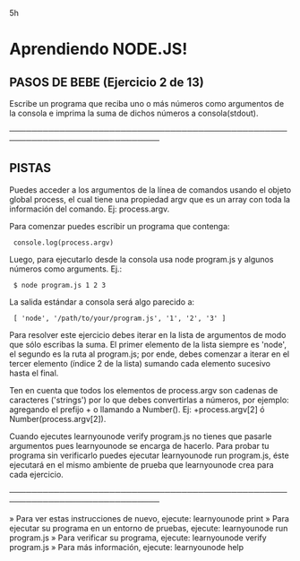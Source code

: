 5h
 # Aprendiendo NODE.JS!

 ## PASOS DE BEBE (Ejercicio 2 de 13)

  Escribe un programa que reciba uno o más números como argumentos de la
  consola e imprima la suma de dichos números a consola(stdout).

 ─────────────────────────────────────────────────────────────────────────────

 ## PISTAS

  Puedes acceder a los argumentos de la línea de comandos usando el objeto
  global process, el cual tiene una propiedad argv que es un array con toda
  la información del comando. Ej: process.argv.

  Para comenzar puedes escribir un programa que contenga:

     console.log(process.argv)

  Luego, para ejecutarlo desde la consola usa node program.js y algunos
  números como arguments. Ej.:

     $ node program.js 1 2 3

  La salida estándar a consola será algo parecido a:

     [ 'node', '/path/to/your/program.js', '1', '2', '3' ]

  Para resolver este ejercicio debes iterar en la lista de argumentos de
  modo que sólo escribas la suma. El primer elemento de la lista siempre es
  'node', el segundo es la ruta al program.js; por ende, debes comenzar a
  iterar en el tercer elemento (índice 2 de la lista) sumando cada elemento
  sucesivo hasta el final.

  Ten en cuenta que todos los elementos de process.argv son cadenas de
  caracteres ('strings') por lo que debes convertirlas a números, por
  ejemplo: agregando el prefijo + o llamando a Number(). Ej:
  +process.argv[2] ó Number(process.argv[2]).

  Cuando ejecutes learnyounode verify program.js no tienes que pasarle
  argumentos pues learnyounode se encarga de hacerlo. Para probar tu
  programa sin verificarlo puedes ejecutar learnyounode run program.js, éste
  ejecutará en el mismo ambiente de prueba que learnyounode crea para cada
  ejercicio.

 ─────────────────────────────────────────────────────────────────────────────

   » Para ver estas instrucciones de nuevo, ejecute: learnyounode print
   » Para ejecutar su programa en un entorno de pruebas, ejecute:
     learnyounode run program.js
   » Para verificar su programa, ejecute: learnyounode verify program.js
   » Para más información, ejecute: learnyounode help